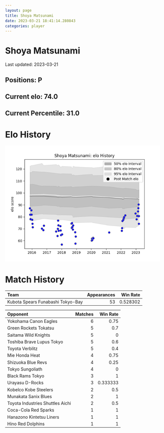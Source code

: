 ```yaml
---  
layout: page  
title: Shoya Matsunami  
date: 2023-03-21 18:41:14.280843  
categories: player  
---
```

# Shoya Matsunami


Last updated: 2023-03-21
## Positions: P

## Current elo: 74.0

## Current Percentile: 31.0

# Elo History


![elo history](history_ShoyaMatsunami.png)
# Match History


| Team                              |   Appearances |   Win Rate |
|:----------------------------------|--------------:|-----------:|
| Kubota Spears Funabashi Tokyo-Bay |            53 |   0.528302 |

| Opponent                         |   Matches |   Win Rate |
|:---------------------------------|----------:|-----------:|
| Yokohama Canon Eagles            |         6 |   0.75     |
| Green Rockets Tokatsu            |         5 |   0.7      |
| Saitama Wild Knights             |         5 |   0        |
| Toshiba Brave Lupus Tokyo        |         5 |   0.6      |
| Toyota Verblitz                  |         5 |   0.4      |
| Mie Honda Heat                   |         4 |   0.75     |
| Shizuoka Blue Revs               |         4 |   0.25     |
| Tokyo Sungoliath                 |         4 |   0        |
| Black Rams Tokyo                 |         3 |   1        |
| Urayasu D-Rocks                  |         3 |   0.333333 |
| Kobelco Kobe Steelers            |         2 |   0.5      |
| Munakata Sanix Blues             |         2 |   1        |
| Toyota Industries Shuttles Aichi |         2 |   0.5      |
| Coca-Cola Red Sparks             |         1 |   1        |
| Hanazono Kintetsu Liners         |         1 |   1        |
| Hino Red Dolphins                |         1 |   1        |